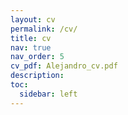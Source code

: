 ```yaml
---
layout: cv
permalink: /cv/
title: cv
nav: true
nav_order: 5
cv_pdf: Alejandro_cv.pdf
description:
toc:
  sidebar: left
---
```

